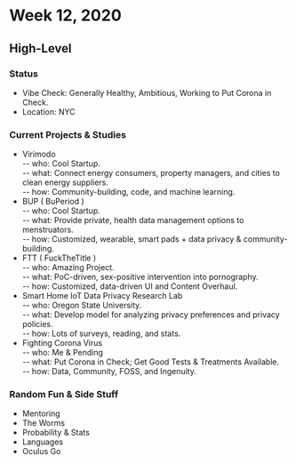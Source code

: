 # Week 12, 2020
## High-Level
### Status
- Vibe Check: Generally Healthy, Ambitious, Working to Put Corona in Check.
- Location: NYC
### Current Projects & Studies
- Virimodo  
-- who: Cool Startup.  
-- what: Connect energy consumers, property managers, and cities to clean energy suppliers.  
-- how: Community-building, code, and machine learning.  
- BUP ( BuPeriod )  
-- who: Cool Startup.  
-- what:  Provide private, health data management options to menstruators.  
-- how:  Customized, wearable, smart pads + data privacy & community-building.  
- FTT ( FuckTheTitle )  
-- who:  Amazing Project.    
-- what:  PoC-driven, sex-positive intervention into pornography.  
-- how:  Customized, data-driven UI and Content Overhaul.  
- Smart Home IoT Data Privacy Research Lab  
-- who: Oregon State University.  
-- what: Develop model for analyzing privacy preferences and privacy policies.  
-- how: Lots of surveys, reading, and stats.  
- Fighting Corona Virus  
-- who: Me & Pending  
-- what: Put Corona in Check; Get Good Tests & Treatments Available.  
-- how: Data, Community, FOSS, and Ingenuity.  
### Random Fun & Side Stuff
- Mentoring
- The Worms
- Probability & Stats
- Languages
- Oculus Go
